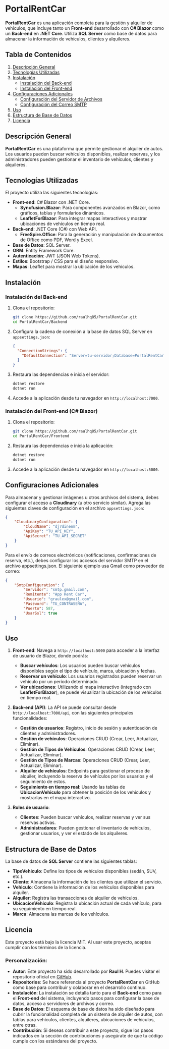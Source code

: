 # PortalRentCar

**PortalRentCar** es una aplicación completa para la gestión y alquiler de vehículos, que incluye tanto un **Front-end** desarrollado con **C# Blazor** como un **Back-end** en **.NET Core**. Utiliza **SQL Server** como base de datos para almacenar la información de vehículos, clientes y alquileres.

## Tabla de Contenidos

1. [Descripción General](#descripción-general)
2. [Tecnologías Utilizadas](#tecnologías-utilizadas)
3. [Instalación](#instalación)
    - [Instalación del Back-end](#instalación-del-back-end)
    - [Instalación del Front-end](#instalación-del-front-end)
4. [Configuraciones Adicionales](#configuraciones-adicionales)
    - [Configuración del Servidor de Archivos](#configuración-del-servidor-de-archivos)
    - [Configuración del Correo SMTP](#configuración-del-correo-smtp)
5. [Uso](#uso)
6. [Estructura de Base de Datos](#estructura-de-base-de-datos)
7. [Licencia](#licencia)

## Descripción General

**PortalRentCar** es una plataforma que permite gestionar el alquiler de autos. Los usuarios pueden buscar vehículos disponibles, realizar reservas, y los administradores pueden gestionar el inventario de vehículos, clientes y alquileres.

## Tecnologías Utilizadas

El proyecto utiliza las siguientes tecnologías:

- **Front-end**: C# Blazor con .NET Core.
    - **Syncfusion.Blazor**: Para componentes avanzados en Blazor, como gráficos, tablas y formularios dinámicos.
    - **LeafletForBlazor**: Para integrar mapas interactivos y mostrar ubicaciones de vehículos en tiempo real.
- **Back-end**: .NET Core (C#) con Web API.
    - **FreeSpire.Office**: Para la generación y manipulación de documentos de Office como PDF, Word y Excel.
- **Base de Datos**: SQL Server.
- **ORM**: Entity Framework Core.
- **Autenticación**: JWT (JSON Web Tokens).
- **Estilos**: Bootstrap / CSS para el diseño responsivo.
- **Mapas**: Leaflet para mostrar la ubicación de los vehículos.

## Instalación

### Instalación del Back-end

1. Clona el repositorio:

    ```bash
    git clone https://github.com/raulhq85/PortalRentCar.git
    cd PortalRentCar/Backend
    ```

2. Configura la cadena de conexión a la base de datos SQL Server en `appsettings.json`:

    ```json
    {
      "ConnectionStrings": {
        "DefaultConnection": "Server=tu-servidor;Database=PortalRentCarDB;User Id=usuario;Password=contraseña;"
      }
    }
    ```

3. Restaura las dependencias e inicia el servidor:

    ```bash
    dotnet restore
    dotnet run
    ```

4. Accede a la aplicación desde tu navegador en `http://localhost:7000`.

### Instalación del Front-end (C# Blazor)

1. Clona el repositorio:

    ```bash
    git clone https://github.com/raulhq85/PortalRentCar.git
    cd PortalRentCar/Frontend
    ```

2. Restaura las dependencias e inicia la aplicación:

    ```bash
    dotnet restore
    dotnet run
    ```

3. Accede a la aplicación desde tu navegador en `http://localhost:5000`.

## Configuraciones Adicionales

Para almacenar y gestionar imágenes u otros archivos del sistema, debes configurar el acceso a **Cloudinary** (u otro servicio similar). Agrega las siguientes claves de configuración en el archivo `appsettings.json`:

```json
{
    "CloudinaryConfiguration": {
        "CloudName": "dj7dinenm",
        "ApiKey": "TU_API_KEY",
        "ApiSecret": "TU_API_SECRET"
    }
}
```

Para el envío de correos electrónicos (notificaciones, confirmaciones de reserva, etc.), debes configurar los accesos del servidor SMTP en el archivo appsettings.json. El siguiente ejemplo usa Gmail como proveedor de correo:

```json
{
    "SmtpConfiguration": {
        "Servidor": "smtp.gmail.com",
        "Remitente": "App Rent Car",
        "Usuario": "graulex@gmail.com",
        "Password": "TU_CONTRASEÑA",
        "Puerto": 587,
        "UsarSsl": true
    }
}
```

## Uso

1. **Front-end**: Navega a `http://localhost:5000` para acceder a la interfaz de usuario de Blazor, donde podrás:
    - **Buscar vehículos**: Los usuarios pueden buscar vehículos disponibles según el tipo de vehículo, marca, ubicación y fechas.
    - **Reservar un vehículo**: Los usuarios registrados pueden reservar un vehículo por un período determinado.
    - **Ver ubicaciones**: Utilizando el mapa interactivo (integrado con **LeafletForBlazor**), se puede visualizar la ubicación de los vehículos en tiempo real.

2. **Back-end (API)**: La API se puede consultar desde `http://localhost:7000/api`, con las siguientes principales funcionalidades:
    - **Gestión de usuarios**: Registro, inicio de sesión y autenticación de clientes y administradores.
    - **Gestión de vehículos**: Operaciones CRUD (Crear, Leer, Actualizar, Eliminar).
    - **Gestión de Tipos de Vehiculos**: Operaciones CRUD (Crear, Leer, Actualizar, Eliminar).
    - **Gestión de Tipos de Marcas**: Operaciones CRUD (Crear, Leer, Actualizar, Eliminar).
    - **Alquiler de vehículos**: Endpoints para gestionar el proceso de alquiler, incluyendo la reserva de vehículos por los usuarios y el seguimiento de estos.
    - **Seguimiento en tiempo real**: Usando las tablas de **UbicacionVehiculo** para obtener la posición de los vehículos y mostrarlas en el mapa interactivo.
    
3. **Roles de usuario**:
    - **Clientes**: Pueden buscar vehículos, realizar reservas y ver sus reservas activas.
    - **Administradores**: Pueden gestionar el inventario de vehículos, gestionar usuarios, y ver el estado de los alquileres.

## Estructura de Base de Datos

La base de datos de **SQL Server** contiene las siguientes tablas:

- **TipoVehiculo**: Define los tipos de vehículos disponibles (sedán, SUV, etc.).
- **Cliente**: Almacena la información de los clientes que utilizan el servicio.
- **Vehiculo**: Contiene la información de los vehículos disponibles para alquiler.
- **Alquiler**: Registra las transacciones de alquiler de vehículos.
- **UbicacionVehiculo**: Registra la ubicación actual de cada vehículo, para su seguimiento en tiempo real.
- **Marca**: Almacena las marcas de los vehículos.


## Licencia

Este proyecto está bajo la licencia MIT. Al usar este proyecto, aceptas cumplir con los términos de la licencia.

### Personalización:

- **Autor**: Este proyecto ha sido desarrollado por **Raul H**. Puedes visitar el repositorio oficial en [GitHub](https://github.com/raulhq85/PortalRentCar).
- **Repositorios**: Se hace referencia al proyecto **PortalRentCar** en GitHub como base para contribuir y colaborar en el desarrollo continuo.
- **Instalación**: La instalación se detalla tanto para el **Back-end** como para el **Front-end** del sistema, incluyendo pasos para configurar la base de datos, acceso a servidores de archivos y correo.
- **Base de Datos**: El esquema de base de datos ha sido diseñado para cubrir la funcionalidad completa de un sistema de alquiler de autos, con tablas para vehículos, clientes, alquileres, ubicaciones de vehículos, entre otras.
- **Contribución**: Si deseas contribuir a este proyecto, sigue los pasos indicados en la sección de contribuciones y asegúrate de que tu código cumple con los estándares del proyecto.
